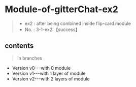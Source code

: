 # Module-of-gitterChat-ex2
>- ex2 : after being combined inside flip-card module
>- No. : 3-1-ex2:【success】

##  contents
>in branches
- Version v0---with 0 module
- Version v1---with 1 layer  of module
- Version v2---with 2 layers of module
